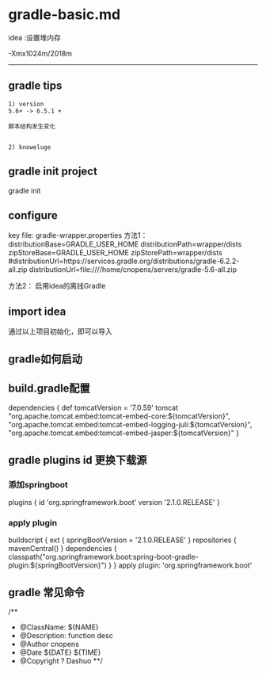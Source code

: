 # gradle-basic.md

idea :设置堆内存 

-Xmx1024m/2018m

---

## gradle tips

	1) version 
	5.6+ -> 6.5.1 +

	脚本结构发生变化
	

	2) knoweluge




## gradle init project
   
   gradle init

## configure 
key file: gradle-wrapper.properties
方法1：
distributionBase=GRADLE_USER_HOME
distributionPath=wrapper/dists
zipStoreBase=GRADLE_USER_HOME
zipStorePath=wrapper/dists
#distributionUrl=https\://services.gradle.org/distributions/gradle-6.2.2-all.zip
distributionUrl=file\:////home/cnopens/servers/gradle-5.6-all.zip

方法2：
启用idea的离线Gradle


## import idea
通过以上项目初始化，即可以导入


## gradle如何启动

build.gradle配置
---
dependencies {
    def tomcatVersion = '7.0.59'
    tomcat "org.apache.tomcat.embed:tomcat-embed-core:${tomcatVersion}",
            "org.apache.tomcat.embed:tomcat-embed-logging-juli:${tomcatVersion}",
            "org.apache.tomcat.embed:tomcat-embed-jasper:${tomcatVersion}"
}

## gradle plugins id 更换下载源
### 添加springboot
plugins {
  id 'org.springframework.boot' version '2.1.0.RELEASE'
}
### apply plugin
buildscript {
	ext {
		springBootVersion = '2.1.0.RELEASE'
	}
	repositories {
		mavenCentral()
	}
	dependencies {
		classpath("org.springframework.boot:spring-boot-gradle-plugin:${springBootVersion}")
	}
}
apply plugin: 'org.springframework.boot'



## gradle 常见命令



/**
* @ClassName: ${NAME}
* @Description: function desc
* @Author cnopens
* @Date ${DATE} ${TIME}
* @Copyright ? Dashuo
**/